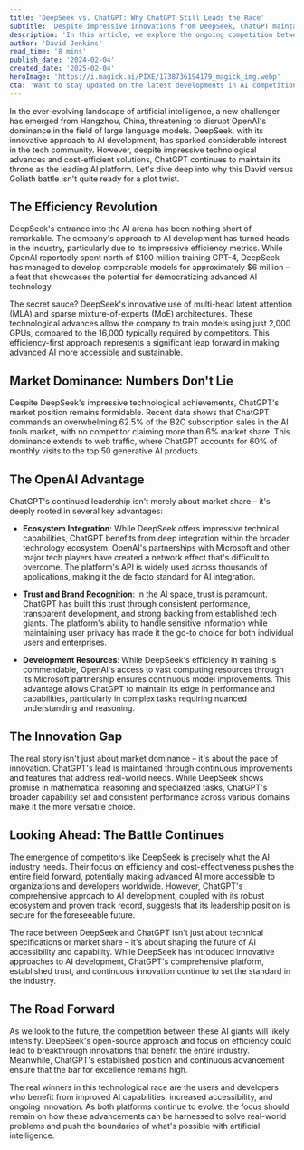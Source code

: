```yaml
---
title: 'DeepSeek vs. ChatGPT: Why ChatGPT Still Leads the Race'
subtitle: 'Despite impressive innovations from DeepSeek, ChatGPT maintains AI market dominance'
description: 'In this article, we explore the ongoing competition between China's DeepSeek and OpenAI's ChatGPT, analyzing why ChatGPT continues to dominate the AI market with its ecosystem integration and continuous innovation, despite DeepSeek's impressive efficiency and cost-effective model development.'
author: 'David Jenkins'
read_time: '8 mins'
publish_date: '2024-02-04'
created_date: '2025-02-04'
heroImage: 'https://i.magick.ai/PIXE/1738736194179_magick_img.webp'
cta: 'Want to stay updated on the latest developments in AI competition and market analysis? Follow us on LinkedIn for exclusive insights and expert commentary on the evolving landscape of artificial intelligence.'
---
```


In the ever-evolving landscape of artificial intelligence, a new challenger has emerged from Hangzhou, China, threatening to disrupt OpenAI's dominance in the field of large language models. DeepSeek, with its innovative approach to AI development, has sparked considerable interest in the tech community. However, despite impressive technological advances and cost-efficient solutions, ChatGPT continues to maintain its throne as the leading AI platform. Let's dive deep into why this David versus Goliath battle isn't quite ready for a plot twist.

## The Efficiency Revolution

DeepSeek's entrance into the AI arena has been nothing short of remarkable. The company's approach to AI development has turned heads in the industry, particularly due to its impressive efficiency metrics. While OpenAI reportedly spent north of $100 million training GPT-4, DeepSeek has managed to develop comparable models for approximately $6 million – a feat that showcases the potential for democratizing advanced AI technology.

The secret sauce? DeepSeek's innovative use of multi-head latent attention (MLA) and sparse mixture-of-experts (MoE) architectures. These technological advances allow the company to train models using just 2,000 GPUs, compared to the 16,000 typically required by competitors. This efficiency-first approach represents a significant leap forward in making advanced AI more accessible and sustainable.

## Market Dominance: Numbers Don't Lie

Despite DeepSeek's impressive technological achievements, ChatGPT's market position remains formidable. Recent data shows that ChatGPT commands an overwhelming 62.5% of the B2C subscription sales in the AI tools market, with no competitor claiming more than 6% market share. This dominance extends to web traffic, where ChatGPT accounts for 60% of monthly visits to the top 50 generative AI products.

## The OpenAI Advantage

ChatGPT's continued leadership isn't merely about market share – it's deeply rooted in several key advantages:

- **Ecosystem Integration**: While DeepSeek offers impressive technical capabilities, ChatGPT benefits from deep integration within the broader technology ecosystem. OpenAI's partnerships with Microsoft and other major tech players have created a network effect that's difficult to overcome. The platform's API is widely used across thousands of applications, making it the de facto standard for AI integration.

- **Trust and Brand Recognition**: In the AI space, trust is paramount. ChatGPT has built this trust through consistent performance, transparent development, and strong backing from established tech giants. The platform's ability to handle sensitive information while maintaining user privacy has made it the go-to choice for both individual users and enterprises.

- **Development Resources**: While DeepSeek's efficiency in training is commendable, OpenAI's access to vast computing resources through its Microsoft partnership ensures continuous model improvements. This advantage allows ChatGPT to maintain its edge in performance and capabilities, particularly in complex tasks requiring nuanced understanding and reasoning.

## The Innovation Gap

The real story isn't just about market dominance – it's about the pace of innovation. ChatGPT's lead is maintained through continuous improvements and features that address real-world needs. While DeepSeek shows promise in mathematical reasoning and specialized tasks, ChatGPT's broader capability set and consistent performance across various domains make it the more versatile choice.

## Looking Ahead: The Battle Continues

The emergence of competitors like DeepSeek is precisely what the AI industry needs. Their focus on efficiency and cost-effectiveness pushes the entire field forward, potentially making advanced AI more accessible to organizations and developers worldwide. However, ChatGPT's comprehensive approach to AI development, coupled with its robust ecosystem and proven track record, suggests that its leadership position is secure for the foreseeable future.

The race between DeepSeek and ChatGPT isn't just about technical specifications or market share – it's about shaping the future of AI accessibility and capability. While DeepSeek has introduced innovative approaches to AI development, ChatGPT's comprehensive platform, established trust, and continuous innovation continue to set the standard in the industry.

## The Road Forward

As we look to the future, the competition between these AI giants will likely intensify. DeepSeek's open-source approach and focus on efficiency could lead to breakthrough innovations that benefit the entire industry. Meanwhile, ChatGPT's established position and continuous advancement ensure that the bar for excellence remains high.

The real winners in this technological race are the users and developers who benefit from improved AI capabilities, increased accessibility, and ongoing innovation. As both platforms continue to evolve, the focus should remain on how these advancements can be harnessed to solve real-world problems and push the boundaries of what's possible with artificial intelligence.